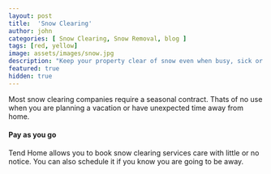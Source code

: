 ```yaml
---
layout: post
title:  'Snow Clearing'
author: john
categories: [ Snow Clearing, Snow Removal, blog ]
tags: [red, yellow]
image: assets/images/snow.jpg
description: "Keep your property clear of snow even when busy, sick or away"
featured: true
hidden: true
---
```


Most snow clearing companies require a seasonal contract. Thats of no use when you are planning a vacation or have unexpected time away from home.

#### Pay as you go

Tend Home allows you to book snow clearing services care with little or no notice. You can also schedule it if you know you are going to be away.
